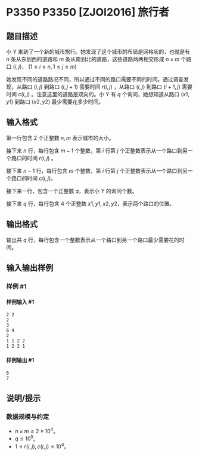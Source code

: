 # P3350 P3350 [ZJOI2016] 旅行者

## 题目描述

小 Y 来到了一个新的城市旅行。她发现了这个城市的布局是网格状的，也就是有  $n$ 条从东到西的道路和  $m$ 条从南到北的道路，这些道路两两相交形成  $n\times m$ 个路口  $(i,j)$，  $(1\leq i\leq n,1\leq j\leq m)$  

她发现不同的道路路况不同，所以通过不同的路口需要不同的时间。通过调查发现，从路口  $(i,j)$ 到路口  $(i,j+1)$ 需要时间  $r(i,j)$ ，从路口  $(i,j)$ 到路口  $(i+1,j)$ 需要时间  $c(i,j)$ 。注意这里的道路是双向的。小 Y 有  $q$ 个询问，她想知道从路口  $(x1,y1)$ 到路口  $(x2,y2)$ 最少需要花多少时间。

## 输入格式

第一行包含 2 个正整数  $n,m$ 表示城市的大小。

接下来  $n$ 行，每行包含  $m-1$ 个整数，第  $i$ 行第  $j$ 个正整数表示从一个路口到另一个路口的时间  $r(i,j)$ 。

接下来  $n-1$ 行，每行包含  $m$ 个整数，第  $i$ 行第  $j$ 个正整数表示从一个路口到另一个路口的时间  $c(i,j)$。

接下来一行，包含一个正整数  $q$，表示小 Y 的询问个数。

接下来  $q$ 行，每行包含  $4$ 个正整数  $x1,y1,x2,y2$，表示两个路口的位置。

## 输出格式

输出共  $q$ 行，每行包含一个整数表示从一个路口到另一个路口最少需要花的时间。


## 输入输出样例

### 样例 #1

#### 样例输入 #1

```
2 2
2
3
6 4
2
1 1 2 2
1 2 2 1
```

#### 样例输出 #1

```
6
7
```

## 说明/提示

### 数据规模与约定
- $n\times m \le 2\times 10^4$。
- $q \le 10^5$。
- $1 \le r(i,j),c(i,j) \le 10^4$。
